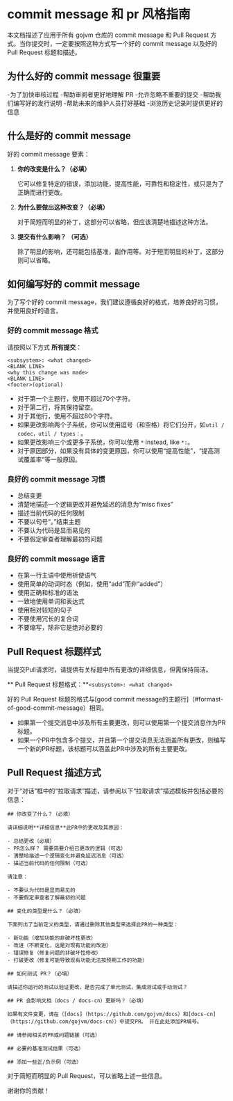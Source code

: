 # commit message 和 pr 风格指南

本文档描述了应用于所有 gojvm 仓库的 commit message 和 Pull Request 方式。当你提交时，一定要按照这种方式写一个好的 commit message 以及好的 Pull Request 标题和描述。

## 为什么好的 commit message 很重要

-为了加快审核过程
   -帮助审阅者更好地理解 PR
   -允许忽略不重要的提交
-帮助我们编写好的发行说明
-帮助未来的维护人员打好基础
   -浏览历史记录时提供更好的信息
   
## 什么是好的 commit message

好的 commit message 要素：

1. **你的改变是什么？（必填）**

    它可以修复特定的错误，添加功能，提高性能，可靠性和稳定性，或只是为了正确而进行更改。
     
2. **为什么要做出这种改变？（必填）**

    对于简短而明显的补丁，这部分可以省略，但应该清楚地描述这种方法。
    
3. **提交有什么影响？ （可选）**

     除了明显的影响，还可能包括基准，副作用等。对于短而明显的补丁，这部分则可以省略。

## 如何编写好的 commit message

为了写个好的 commit message，我们建议遵循良好的格式，培养良好的习惯，并使用良好的语言。

### 好的 commit message 格式

请按照以下方式 **所有提交**：

```
<subsystem>: <what changed>
<BLANK LINE>
<why this change was made>
<BLANK LINE>
<footer>(optional)
```

- 对于第一个主题行，使用不超过70个字符。
- 对于第二行，将其保持留空。
- 对于其他行，使用不超过80个字符。
- 如果更改影响两个子系统，你可以使用逗号（和空格）将它们分开，如`util / codec，util / types：`。
- 如果更改影响三个或更多子系统，你可以使用 `*` instead, like `*:`。
- 对于原因部分，如果没有具体的变更原因，你可以使用“提高性能”，“提高测试覆盖率”等一般原因。

### 良好的 commit message 习惯

- 总结变更
- 清楚地描述一个逻辑更改并避免延迟的消息为“misc fixes”
- 描述当前代码的任何限制
- 不要以句号“。”结束主题
- 不要认为代码是显而易见的
- 不要假定审查者理解最初的问题

### 良好的 commit message 语言

- 在第一行主语中使用祈使语气
- 使用简单的动词时态（例如，使用“add”而非“added”）
- 使用正确和标准的语法
- 一致地使用单词和表达式
- 使用相对较短的句子
- 不要使用冗长的复合词
- 不要缩写，除非它是绝对必要的

## Pull Request 标题样式

当提交Pull请求时，请提供有关标题中所有更改的详细信息，但需保持简洁。

** Pull Request 标题格式：**`<subsystem>: <what changed>`

好的 Pull Request 标题的格式与[good commit message的主题行]（#formast-of-good-commit-message）相同。

- 如果第一个提交消息中涉及所有主要更改，则可以使用第一个提交消息作为PR标题。
- 如果一个PR中包含多个提交，并且第一个提交消息无法涵盖所有更改，则编写一个新的PR标题，该标题可以涵盖此PR中涉及的所有主要更改。

## Pull Request 描述方式

对于“对话”框中的“拉取请求”描述，请参阅以下“拉取请求”描述模板并包括必要的信息：

```
## 你改变了什么？（必填）

请详细说明**详细信息**此PR中的更改及其原因：

- 总结更改（必填）
- PR怎么样？ 需要简要介绍已更改的逻辑（可选）
- 清楚地描述一个逻辑变化并避免延迟消息（可选）
- 描述当前代码的任何限制（可选）

请注意：

- 不要认为代码是显而易见的
- 不要假定审查者了解最初的问题

## 变化的类型是什么？（必填）

下面列出了当前定义的类型，请通过删除其他类型来选择此PR的一种类型：

- 新功能（增加功能的非破坏性更改）
- 改进（不断变化，这是对现有功能的改进）
- 错误修复（修复问题的非破坏性修改）
- 打破更改（修复可能导致现有功能无法按预期工作的功能）
 
## 如何测试 PR？（必填）

请描述你运行的测试以验证更改，是否完成了单元测试，集成测试或手动测试？

## PR 会影响文档（docs / docs-cn）更新吗？（必填）

如果有文件变更，请在（[docs]（https://github.com/gojvm/docs）和[docs-cn]（https://github.com/gojvm/docs-cn））中提交PR。 并在此处添加PR编号。

## 请参阅相关的PR或问题链接（可选）

## 必要的基准测试结果（可选）

## 添加一些正/负示例（可选）
```

对于简短而明显的 Pull Request，可以省略上述一些信息。

谢谢你的贡献！
